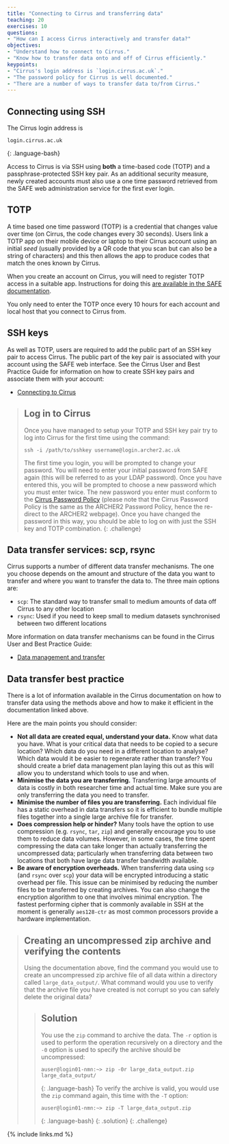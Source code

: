 ```yaml
---
title: "Connecting to Cirrus and transferring data"
teaching: 20
exercises: 10
questions:
- "How can I access Cirrus interactively and transfer data?"
objectives:
- "Understand how to connect to Cirrus."
- "Know how to transfer data onto and off of Cirrus efficiently."
keypoints:
- "Cirrus's login address is `login.cirrus.ac.uk`."
- "The password policy for Cirrus is well documented."
- "There are a number of ways to transfer data to/from Cirrus."
---
```


## Connecting using SSH

The Cirrus login address is

```
login.cirrus.ac.uk
```
{: .language-bash}

Access to Cirrus is via SSH using **both** a time-based code (TOTP) and a passphrase-protected SSH key pair. As an
additional security measure, newly created accounts must also use a one time password retrieved from the SAFE 
web administration service for the first ever login.

## TOTP

A time based one time password (TOTP) is a credential that changes value over time (on Cirrus, the code changes
every 30 seconds). Users link a TOTP app on their mobile device or laptop to their Cirrus account using an
initial *seed* (usually provided by a QR code that you scan but can also be a string of characters) and this
then allows the app to produce codes that match the ones known by Cirrus.

When you create an account on Cirrus, you will need to register TOTP access in a suitable app. Instructions for
doing this [are available in the SAFE documentation](https://epcced.github.io/safe-docs/safe-for-users/#how-to-turn-on-mfa-on-your-machine-account).

You only need to enter the TOTP once every 10 hours for each account and local host that you connect to 
Cirrus from.

## SSH keys

As well as TOTP, users are required to add the public part of an SSH key pair to access Cirrus.
The public part of the key pair is associated with your account using the SAFE web interface.
See the Cirrus User and Best Practice Guide for information on how to create SSH key pairs
and associate them with your account:

* [Connecting to Cirrus](https://docs.cirrus.ac.uk/user-guide/connecting/)

> ## Log in to Cirrus
> Once you have managed to setup your TOTP and SSH key pair try to log into Cirrus for the
> first time using the command:
> 
> ```
> ssh -i /path/to/sshkey username@login.archer2.ac.uk
> ```
>
> The first time you login, you will be prompted to change your password. You will need
> to enter your initial password from SAFE again (this will be referred to as your LDAP
> password). Once you have entered this, you will be prompted to choose a new password
> which you must enter twice. The new password you enter must conform to the
> [Cirrus Password Policy](https://www.archer2.ac.uk/about/policies/passwords_usernames.html)
> (please note that the Cirrus Password Policy is the same as the ARCHER2 Password Policy, hence
> the re-direct to the ARCHER2 webpage).
> Once you have changed the password in this way, you should be able to log on with just
> the SSH key and TOTP combination.
{: .challenge}

## Data transfer services: scp, rsync

Cirrus supports a number of different data transfer mechanisms. The one you choose depends
on the amount and structure of the data you want to transfer and where you want to transfer
the data to. The three main options are:

* `scp`: The standard way to transfer small to medium amounts of data off Cirrus to any other location
* `rsync`: Used if you need to keep small to medium datasets synchronised between two different locations

More information on data transfer mechanisms can be found in the Cirrus User and Best Practice Guide:

* [Data management and transfer](https://docs.cirrus.ac.uk/user-guide/data/)

## Data transfer best practice

There is a lot of information available in the Cirrus documentation on how to transfer data using the
methods above and how to make it efficient in the documentation linked above.

Here are the main points you should consider:

* **Not all data are created equal, understand your data.** Know what data you have. What is your
  critical data that needs to be copied to a secure location? Which data do you need in a different
  location to analyse? Which data would it be easier to regenerate rather than transfer? You should
  create a brief data management plan laying this out as this will allow you to understand which
  tools to use and when.
* **Minimise the data you are transferring.** Transferring large amounts of data is costly in both
  researcher time and actual time. Make sure you are only transferring the data you need to transfer.
* **Minimise the number of files you are transferring.** Each individual file has a static overhead in
  data transfers so it is efficient to bundle multiple files together into a single large
  archive file for transfer.
* **Does compression help or hinder?** Many tools have the option to use compression (e.g. `rsync`,
  `tar`, `zip`) and generally encourage you to use them to reduce data volumes. However, in some cases,
  the time spent compressing the data can take longer than actually transferring the uncompressed
  data; particularly when transferring data between two locations that both have large data transfer
  bandwidth available.
* **Be aware of encryption overheads.** When transferring data using `scp` (and `rsync` over `scp`)
  your data will be encrypted introducing a static overhead per file. This issue can be minimised by
  reducing the number files to be transferred by creating archives. You can also change the encryption
  algorithm to one that involves minimal encryption. The fastest performing cipher that is commonly 
  available in SSH at the moment is generally `aes128-ctr` as most common processors provide a
  hardware implementation.

> ## Creating an uncompressed zip archive and verifying the contents
> Using the documentation above, find the command you would use to create an uncompressed zip archive
> file of all data within a directory called `large_data_output/`. What command would you use to verify
> that the archive file you have created is not corrupt so you can safely delete the original data?
> > ## Solution
> > You use the `zip` command to archive the data. The `-r` option is used to perform the operation
> > recursively on a directory and the `-0` option is used to specify the archive should be uncompressed:
> > ```
> > auser@login01-nmn:~> zip -0r large_data_output.zip large_data_output/
> > ```
> > {: .language-bash}
> > To verify the archive is valid, you would use the `zip` command again, this time with the `-T` 
> > option:
> > ```
> > auser@login01-nmn:~> zip -T large_data_output.zip
> > ```
> > {: .language-bash}
> {: .solution}
{: .challenge}

{% include links.md %}

